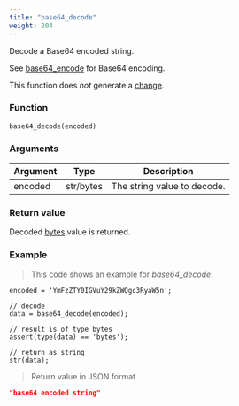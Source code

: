 ```yaml
---
title: "base64_decode"
weight: 204
---
```


Decode a Base64 encoded string.

See [base64_encode](../base64_encode) for Base64 encoding.

This function does *not* generate a [change](../../overview/changes).

### Function

`base64_decode(encoded)`

### Arguments

Argument | Type | Description
-------- | ---- | -----------
encoded | str/bytes | The string value to decode.

### Return value

Decoded [bytes](../../data-types/bytes) value is returned.

### Example

> This code shows an example for *base64_decode*:

```thingsdb,json_response
encoded = 'YmFzZTY0IGVuY29kZWQgc3RyaW5n';

// decode
data = base64_decode(encoded);

// result is of type bytes
assert(type(data) == 'bytes');

// return as string
str(data);
```

> Return value in JSON format

```json
"base64 encoded string"
```
